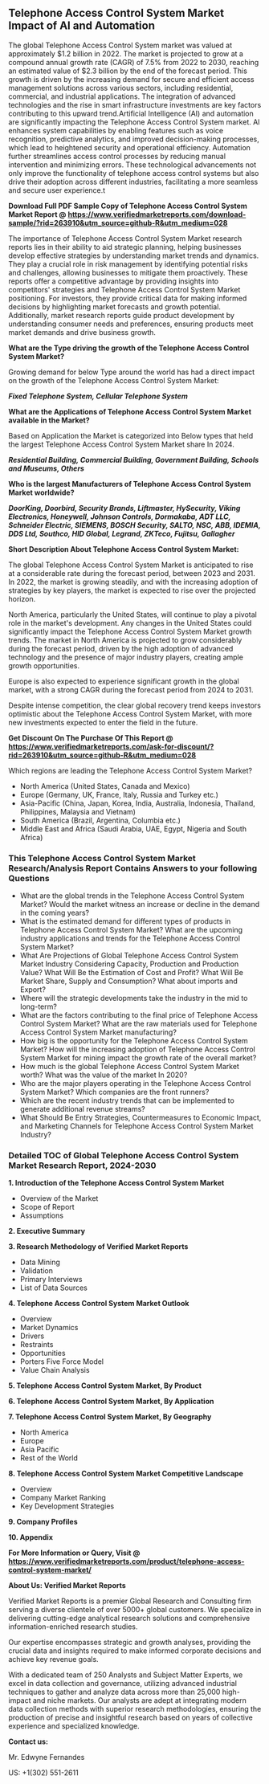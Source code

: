 <h2>Telephone Access Control System Market Impact of AI and Automation</h2>The global Telephone Access Control System market was valued at approximately $1.2 billion in 2022. The market is projected to grow at a compound annual growth rate (CAGR) of 7.5% from 2022 to 2030, reaching an estimated value of $2.3 billion by the end of the forecast period. This growth is driven by the increasing demand for secure and efficient access management solutions across various sectors, including residential, commercial, and industrial applications. The integration of advanced technologies and the rise in smart infrastructure investments are key factors contributing to this upward trend.Artificial Intelligence (AI) and automation are significantly impacting the Telephone Access Control System market. AI enhances system capabilities by enabling features such as voice recognition, predictive analytics, and improved decision-making processes, which lead to heightened security and operational efficiency. Automation further streamlines access control processes by reducing manual intervention and minimizing errors. These technological advancements not only improve the functionality of telephone access control systems but also drive their adoption across different industries, facilitating a more seamless and secure user experience.t</p><p id="" class=""><strong>Download Full PDF Sample Copy of Telephone Access Control System Market Report @ <a href="https://www.verifiedmarketreports.com/download-sample/?rid=263910&utm_source=github-R&utm_medium=028" target="_blank">https://www.verifiedmarketreports.com/download-sample/?rid=263910&utm_source=github-R&utm_medium=028</a></strong></p><p>The importance of&nbsp;Telephone Access Control System Market research reports lies in their ability to aid strategic planning, helping businesses develop effective strategies by understanding market trends and dynamics. They play a crucial role in risk management by identifying potential risks and challenges, allowing businesses to mitigate them proactively. These reports offer a competitive advantage by providing insights into competitors' strategies and Telephone Access Control System Market positioning. For investors, they provide critical data for making informed decisions by highlighting market forecasts and growth potential. Additionally, market research reports guide product development by understanding consumer needs and preferences, ensuring products meet market demands and drive business growth.</p><p><strong>What are the&nbsp;Type driving the growth of the Telephone Access Control System Market?</strong></p><p id="" class="">Growing demand for below Type around the world has had a direct impact on the growth of the Telephone Access Control System Market:</p><em><strong>Fixed Telephone System, Cellular Telephone System</strong></em></p><strong>What are the&nbsp;Applications&nbsp;of Telephone Access Control System Market available in the Market?</strong></p><p id="" class="">Based on Application the Market is categorized into Below types that held the largest Telephone Access Control System Market share In 2024.</p><em><strong>Residential Building, Commercial Building, Government Building, Schools and Museums, Others</strong></em></p><strong>Who is the largest Manufacturers of Telephone Access Control System Market worldwide?</strong></p><p><em><strong>DoorKing, Doorbird, Security Brands, Liftmaster, HySecurity, Viking Electronics, Honeywell, Johnson Controls, Dormakaba, ADT LLC, Schneider Electric, SIEMENS, BOSCH Security, SALTO, NSC, ABB, IDEMIA, DDS Ltd, Southco, HID Global, Legrand, ZKTeco, Fujitsu, Gallagher</strong></em></p><p id="" class=""><strong>Short Description About Telephone Access Control System Market:</strong></p><p>The global Telephone Access Control System Market is anticipated to rise at a considerable rate during the forecast period, between 2023 and 2031. In 2022, the market is growing steadily, and with the increasing adoption of strategies by key players, the market is expected to rise over the projected horizon.</p><p>North America, particularly the United States, will continue to play a pivotal role in the market's development. Any changes in the United States could significantly impact the Telephone Access Control System Market growth trends. The market in North America is projected to grow considerably during the forecast period, driven by the high adoption of advanced technology and the presence of major industry players, creating ample growth opportunities.</p><p>Europe is also expected to experience significant growth in the global market, with a strong CAGR during the forecast period from 2024 to 2031.</p><p>Despite intense competition, the clear global recovery trend keeps investors optimistic about the Telephone Access Control System Market, with more new investments expected to enter the field in the future.</p><p id="" class=""><strong>Get Discount On The Purchase Of This Report @ <a href="https://www.verifiedmarketreports.com/ask-for-discount/?rid=263910&utm_source=github-R&utm_medium=028" target="_blank">https://www.verifiedmarketreports.com/ask-for-discount/?rid=263910&utm_source=github-R&utm_medium=028</a></strong></p>Which regions are leading the Telephone Access Control System Market?</p><ul><li>North America (United States, Canada and Mexico)</li><li>Europe (Germany, UK, France, Italy, Russia and Turkey etc.)</li><li>Asia-Pacific (China, Japan, Korea, India, Australia, Indonesia, Thailand, Philippines, Malaysia and Vietnam)</li><li>South America (Brazil, Argentina, Columbia etc.)</li><li>Middle East and Africa (Saudi Arabia, UAE, Egypt, Nigeria and South Africa)</li></ul><h3 id="" class="">This Telephone Access Control System Market Research/Analysis Report Contains Answers to your following Questions</h3><ul><li>What are the global trends in the Telephone Access Control System Market? Would the market witness an increase or decline in the demand in the coming years?</li><li>What is the estimated demand for different types of products in Telephone Access Control System Market? What are the upcoming industry applications and trends for the Telephone Access Control System Market?</li><li>What Are Projections of Global Telephone Access Control System Market Industry Considering Capacity, Production and Production Value? What Will Be the Estimation of Cost and Profit? What Will Be Market Share, Supply and Consumption? What about imports and Export?</li><li>Where will the strategic developments take the industry in the mid to long-term?</li><li>What are the factors contributing to the final price of Telephone Access Control System Market? What are the raw materials used for Telephone Access Control System Market manufacturing?</li><li>How big is the opportunity for the Telephone Access Control System Market? How will the increasing adoption of Telephone Access Control System Market for mining impact the growth rate of the overall market?</li><li>How much is the global Telephone Access Control System Market worth? What was the value of the market In 2020?</li><li>Who are the major players operating in the Telephone Access Control System Market? Which companies are the front runners?</li><li>Which are the recent industry trends that can be implemented to generate additional revenue streams?</li><li>What Should Be Entry Strategies, Countermeasures to Economic Impact, and Marketing Channels for Telephone Access Control System Market Industry?</li></ul><h3 id="" class="">Detailed TOC of Global Telephone Access Control System Market Research Report, 2024-2030</h3><p id="" class=""><strong>1. Introduction of the Telephone Access Control System Market</strong></p><ul><li>Overview of the Market</li><li>Scope of Report</li><li>Assumptions</li></ul><p id="" class=""><strong>2. Executive Summary</strong></p><p id="" class=""><strong>3. Research Methodology of Verified Market Reports</strong></p><ul><li>Data Mining</li><li>Validation</li><li>Primary Interviews</li><li>List of Data Sources</li></ul><p id="" class=""><strong>4. Telephone Access Control System Market Outlook</strong></p><ul><li>Overview</li><li>Market Dynamics</li><li>Drivers</li><li>Restraints</li><li>Opportunities</li><li>Porters Five Force Model</li><li>Value Chain Analysis</li></ul><p id="" class=""><strong>5. Telephone Access Control System Market, By Product</strong></p><p id="" class=""><strong>6. Telephone Access Control System Market, By Application</strong></p><p id="" class=""><strong>7. Telephone Access Control System Market, By Geography</strong></p><ul><li>North America</li><li>Europe</li><li>Asia Pacific</li><li>Rest of the World</li></ul><p id="" class=""><strong>8. Telephone Access Control System Market Competitive Landscape</strong></p><ul><li>Overview</li><li>Company Market Ranking</li><li>Key Development Strategies</li></ul><p id="" class=""><strong>9. Company Profiles</strong></p><p id="" class=""><strong>10. Appendix</strong></p><p id="" class=""><strong>For More Information or Query, Visit @ <a href="https://www.verifiedmarketreports.com/product/telephone-access-control-system-market/" target="_blank">https://www.verifiedmarketreports.com/product/telephone-access-control-system-market/</a></strong></p><p id="" class=""><strong>About Us: Verified Market Reports</strong></p><p id="" class="">Verified Market Reports is a premier Global Research and Consulting firm serving a diverse clientele of over 5000+ global customers. We specialize in delivering cutting-edge analytical research solutions and comprehensive information-enriched research studies.</p><p id="" class="">Our expertise encompasses strategic and growth analyses, providing the crucial data and insights required to make informed corporate decisions and achieve key revenue goals.</p><p id="" class="">With a dedicated team of 250 Analysts and Subject Matter Experts, we excel in data collection and governance, utilizing advanced industrial techniques to gather and analyze data across more than 25,000 high-impact and niche markets. Our analysts are adept at integrating modern data collection methods with superior research methodologies, ensuring the production of precise and insightful research based on years of collective experience and specialized knowledge.</p><p id="" class=""><strong>Contact us:</strong></p><p id="" class="">Mr. Edwyne Fernandes</p><p id="" class="">US: +1(302) 551-2611</p>